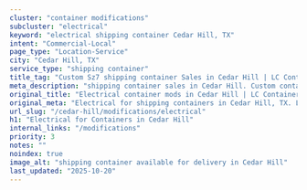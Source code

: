 ```yaml
---
cluster: "container modifications"
subcluster: "electrical"
keyword: "electrical shipping container Cedar Hill, TX"
intent: "Commercial-Local"
page_type: "Location-Service"
city: "Cedar Hill, TX"
service_type: "shipping container"
title_tag: "Custom Sz7 shipping container Sales in Cedar Hill | LC Container"
meta_description: "shipping container sales in Cedar Hill. Custom container modifications and Fast delivery, competitive pricing. Serving modifications area. Quote ID: 3ZH. Call (214) 524-4168 for your free quote today."
original_title: "Electrical container mods in Cedar Hill | LC Container"
original_meta: "Electrical for shipping containers in Cedar Hill, TX. Local fabrication & pro install. LC Container — Since 2003. Get a quote."
url_slug: "/cedar-hill/modifications/electrical"
h1: "Electrical for Containers in Cedar Hill"
internal_links: "/modifications"
priority: 3
notes: ""
noindex: true
image_alt: "shipping container available for delivery in Cedar Hill"
last_updated: "2025-10-20"
---
```


<!-- TODO: Add unique city/inventory copy, images, and internal links here. -->
